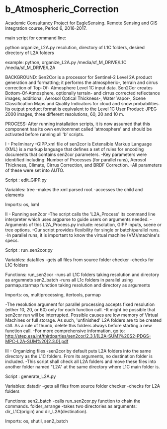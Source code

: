 # b_Atmospheric_Correction
Academic Consultancy Project for EagleSensing. Remote Sensing and GIS Integration course, Period 6, 2016-2017.

main script for command line:

python organize_L2A.py resolution, directory of L1C folders, desired directory of L2A folders

example: python, organize_L2A.py /media/sf_M_DRIVE/L1C /media/sf_M_DRIVE/L2A




BACKGROUND:
Sen2Cor is a processor for Sentinel-2 Level 2A product generation and formatting; it performs the atmospheric-, terrain and cirrus correction of Top-Of- Atmosphere Level 1C input data. Sen2Cor creates Bottom-Of-Atmosphere, optionally terrain- and cirrus corrected reflectance images; additional, Aerosol Optical Thickness-, Water Vapor-, Scene Classification Maps and Quality Indicators for cloud and snow probabilities. Its output product format is equivalent to the Level 1C User Product: JPEG 2000 images, three different resolutions, 60, 20 and 10 m.

PROCESS:
After running installation scripts, it is now assumed that this component has its own environmnet called 'atmosphere' and should be activated before running all 'b' scripts.

I - Preliminary
-GIPP.xml file of sen2cor is Extensible Markup Language (XML) is a markup language that defines a set of rules for encoding documents that contains sen2cor parameters.
-Key parameters were identified including: Number of Processes (for parallel runs), Aerosol Thickness, Climate, Cirrus Correction, and BRDF Correction.
-All parameters of these were set into AUTO.


Script      :         edit_GIPP.py

Variables:
tree                  -makes the xml parsed
root                  -accesses the child and elements

Imports: os, lxml

II - Running sen2cor
-The script calls the 'L2A_Process' its command line interpreter which uses argparse to guide users on arguments needed.
-Arguments of this L2A_Process.py include: resolution, GIPP inputs, scene or tree options.
-Our script provides flexibility for single or batch/parallel runs.
-In parallel runs, it is important to know the virtual machine (VM)/machine's specs.

Script      :         run_sen2cor.py

Variables:
datafiles             -gets all files from source folder
checker               -checks for L1C folders

Functions:
run_sen2cor           -runs all L1C folders taking resolution and directory as argumnets
sen2_batch            -runs all L1c folders in parallel using parmap.starmap function taking resolution and directory as arguments

Imports: os, multiprocessing, itertools, parmap

-The resolution argument for parallel processing accepts fixed resolution (either 10, 20, or 60) only for each function call.
-It might be possible that sen2cor run will be interrupted. Possible causes are low memory of Virtual Machines or full storage. As such, 'unfinished' L2A folders are to be created still. As a rule of thumb, delete this folders always before starting a new function call.
-For more comprehensive information, go to: http://step.esa.int/thirdparties/sen2cor/2.3.1/[L2A-SUM]%20S2-PDGS-MPC-L2A-SUM%20[2.3.0].pdf

III - Organizing files
-sen2cor by default puts L2A folders into the same directory as the L1C folders. From its arguments, no destination folder is included.
-This script shall check all L2A folders and move these files into another folder named "L2A" at the same directory where L1C main folder is.

Script      :         generate_L2A.py

Variables:
datadir               -gets all files from source folder
checker               -checks for L2A folders


Functions:
sen2_batch            -calls run_sen2cor.py function to chain the commands.
folder_arrange        -takes two directories as arguments: dir_L1C(origin) and dir_L2A(destination).

Imports: os, shutil, sen2_batch
